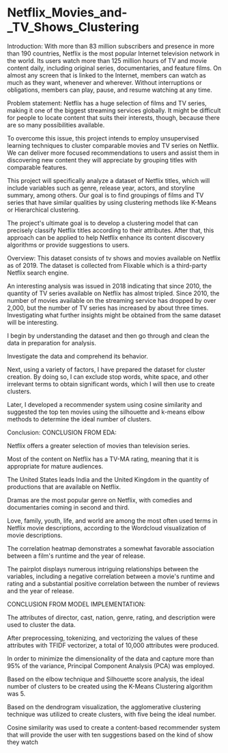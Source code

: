 # Netflix_Movies_and-_TV_Shows_Clustering
Introduction:
With more than 83 million subscribers and presence in more than 190 countries, Netflix is the most popular Internet television network in the world. Its users watch more than 125 million hours of TV and movie content daily, including original series, documentaries, and feature films. On almost any screen that is linked to the Internet, members can watch as much as they want, whenever and wherever. Without interruptions or obligations, members can play, pause, and resume watching at any time.

Problem statement:
Netflix has a huge selection of films and TV series, making it one of the biggest streaming services globally. It might be difficult for people to locate content that suits their interests, though, because there are so many possibilities available.

To overcome this issue, this project intends to employ unsupervised learning techniques to cluster comparable movies and TV series on Netflix. We can deliver more focused recommendations to users and assist them in discovering new content they will appreciate by grouping titles with comparable features.

This project will specifically analyze a dataset of Netflix titles, which will include variables such as genre, release year, actors, and storyline summary, among others. Our goal is to find groupings of films and TV series that have similar qualities by using clustering methods like K-Means or Hierarchical clustering.

The project's ultimate goal is to develop a clustering model that can precisely classify Netflix titles according to their attributes. After that, this approach can be applied to help Netflix enhance its content discovery algorithms or provide suggestions to users.

Overview:
This dataset consists of tv shows and movies available on Netflix as of 2019. The dataset is collected from Flixable which is a third-party Netflix search engine.

An interesting analysis was issued in 2018 indicating that since 2010, the quantity of TV series available on Netflix has almost tripled. Since 2010, the number of movies available on the streaming service has dropped by over 2,000, but the number of TV series has increased by about three times. Investigating what further insights might be obtained from the same dataset will be interesting.

I begin by understanding the dataset and then go through and clean the data in preparation for analysis.

Investigate the data and comprehend its behavior.

Next, using a variety of factors, I have prepared the dataset for cluster creation. By doing so, I can exclude stop words, white space, and other irrelevant terms to obtain significant words, which I will then use to create clusters.

Later, I developed a recommender system using cosine similarity and suggested the top ten movies using the silhouette and k-means elbow methods to determine the ideal number of clusters.

Conclusion:
CONCLUSION FROM EDA:

Netflix offers a greater selection of movies than television series.

Most of the content on Netflix has a TV-MA rating, meaning that it is appropriate for mature audiences.

The United States leads India and the United Kingdom in the quantity of productions that are available on Netflix.

Dramas are the most popular genre on Netflix, with comedies and documentaries coming in second and third.

Love, family, youth, life, and world are among the most often used terms in Netflix movie descriptions, according to the Wordcloud visualization of movie descriptions.

The correlation heatmap demonstrates a somewhat favorable association between a film's runtime and the year of release.

The pairplot displays numerous intriguing relationships between the variables, including a negative correlation between a movie's runtime and rating and a substantial positive correlation between the number of reviews and the year of release.

CONCLUSION FROM MODEL IMPLEMENTATION:

The attributes of director, cast, nation, genre, rating, and description were used to cluster the data.

After preprocessing, tokenizing, and vectorizing the values of these attributes with TFIDF vectorizer, a total of 10,000 attributes were produced.

In order to minimize the dimensionality of the data and capture more than 95% of the variance, Principal Component Analysis (PCA) was employed.

Based on the elbow technique and Silhouette score analysis, the ideal number of clusters to be created using the K-Means Clustering algorithm was 5.

Based on the dendrogram visualization, the agglomerative clustering technique was utilized to create clusters, with five being the ideal number.

Cosine similarity was used to create a content-based recommender system that will provide the user with ten suggestions based on the kind of show they watch
